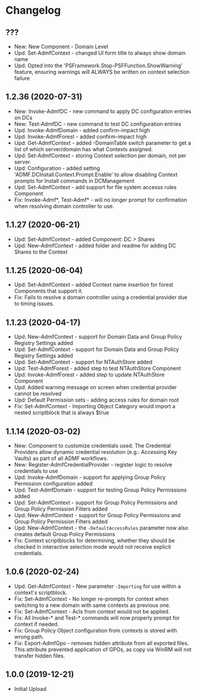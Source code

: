 ﻿# Changelog

## ???

- New: New Component - Domain Level
- Upd: Set-AdmfContext - changed UI form title to always show domain name
- Upd: Opted into the 'PSFramework.Stop-PSFFunction.ShowWarning' feature, ensuring warnings will ALWAYS be written on context selection failure

## 1.2.36 (2020-07-31)

- New: Invoke-AdmfDC - new command to apply DC configuration entries on DCs
- New: Test-AdmfDC - new command to test DC configuration entries
- Upd: Invoke-AdmfDomain - added confirm-impact high
- Upd: Invoke-AdmfForest - added confirm-impact high
- Upd: Get-AdmfContext - added -DomainTable switch parameter to get a list of which server/domain has what Contexts assigned.
- Upd: Set-AdmfContext - storing Context selection per domain, not per server.
- Upd: Configuration - added setting 'ADMF.DCInstall.Context.Prompt.Enable' to allow disabling Context prompts for Install commands in DCManagement
- Upd: Set-AdmfContext - add support for file system accesss rules Component
- Fix: Invoke-Admf*, Test-Admf* - will no longer prompt for confirmation when resolving domain controller to use.

## 1.1.27 (2020-06-21)

- Upd: Set-AdmfContext - added Component: DC > Shares
- Upd: New-AdmfContext - added folder and readme for adding DC Shares to the Context

## 1.1.25 (2020-06-04)

- Upd: Set-AdmfContext - added Context name insertion for forest Components that support it.
- Fix: Fails to resolve a domain controller using a credential provider due to timing issues.

## 1.1.23 (2020-04-17)

- Upd: New-AdmfContext - support for Domain Data and Group Policy Registry Settings added
- Upd: Set-AdmfContext - support for Domain Data and Group Policy Registry Settings added
- Upd: Set-AdmfContext - support for NTAuthStore added
- Upd: Test-AdmfForest - added step to test NTAuthStore Component
- Upd: Invoke-AdmfForest - added step to update NTAuthStore Component
- Upd: Added warning message on screen when credential provider cannot be resolved
- Upd: Default Permission sets - adding access rules for domain root
- Fix: Set-AdmfContext - Importing Object Category would import a nested scriptblock that is always $true

## 1.1.14 (2020-03-02)

- New: Component to customize credentials used. The Credential Providers allow dynamic credential resolution (e.g.: Accessing Key Vaults) as part of all ADMF workflows.
- New: Register-AdmfCredentialProvider - register logic to resolve credentials to use
- Upd: Invoke-AdmfDomain - support for applying Group Policy Permission configuration added
- Upd: Test-AdmfDomain - support for testing Group Policy Permissions added
- Upd: Set-AdmfContext - support for Group Policy Permissions and Group Policy Permission Filters added
- Upd: New-AdmfContext - support for Group Policy Permissions and Group Policy Permission Filters added
- Upd: New-AdmfContext - the `-DefaultAccessRules` parameter now also creates default Group Policy Permissions
- Fix: Context scriptblocks for determining, whether they should be checked in interactive selection mode would not receive explicit credentials.

## 1.0.6 (2020-02-24)

- Upd: Get-AdmfContext - New parameter `-Importing` for use within a context's scriptblock.
- Fix: Set-AdmfContext - No longer re-prompts for context when switching to a new domain with same contexts as previous one.
- Fix: Set-AdmfContext - Acls from context would not be applied.
- Fix: All Invoke-* and Test-* commands will now properly prompt for context if needed.
- Fix: Group Policy Object configuration from contexts is stored with wrong path.
- Fix: Export-AdmfGpo - removes hidden attribute from all exported files. This attribute prevented application of GPOs, as copy via WinRM will not transfer hidden files.

## 1.0.0 (2019-12-21)

- Initial Upload
